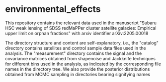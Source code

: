 # environmental_effects

This repository contains the relevant data used in the manuscript "Subaru HSC weak lensing of SDSS redMaPPer cluster satellite galaxies: Empirical upper limit on orphan fractions" with arxiv identifier arXiv:2205.00018

The directory structure and content are self-explanatory, i.e., the "catalog" directory contains satellites and control sample data files used in the analysis. The "measurement" directory contains the signal and the covariance matrices obtained from shapenoise and Jackknife techniques for different bins used in the analysis, as indicated by the corresponding file names in the directory tree. We also provide the posterior distributions obtained from MCMC sampling in directories bearing signifying names
